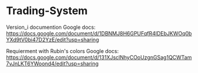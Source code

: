# Trading-System

Version_i documention Google docs: 
https://docs.google.com/document/d/1DBNMJ8H6GPUFqfR4lDEbJKWOq0bYXd9tV0bi47D2YzE/edit?usp=sharing

Requierment with Rubin's colors Google docs: 
https://docs.google.com/document/d/131XJsclNhyCOoUzgnGSag1QCWTam7vJnLKT6YWoond4/edit?usp=sharing
